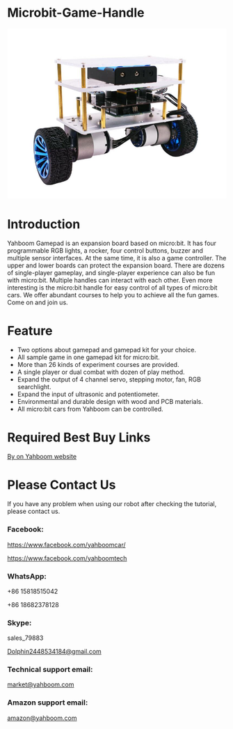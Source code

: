# Microbit-Game-Handle
![](https://github.com/YahboomTechnology/Arduino-Balance-Car/blob/master/balance_robot.jpg)
# Introduction
Yahboom Gamepad is an expansion board based on micro:bit. It has four programmable RGB lights, a rocker, four control buttons, buzzer and multiple sensor interfaces. At the same time, it is also a game controller. The upper and lower boards can protect the expansion board. There are dozens of single-player gameplay, and single-player experience can also be fun with micro:bit. Multiple handles can interact with each other. Even more interesting is the micro:bit handle for easy control of all types of micro:bit cars. We offer abundant courses to help you to achieve all the fun games. Come on and join us.
# Feature
* Two options about gamepad and gamepad kit for your choice.
* All sample game in one gamepad kit for micro:bit.
* More than 26 kinds of experiment courses are provided.
* A single player or dual combat with dozen of play method.
* Expand the output of 4 channel servo, stepping motor, fan, RGB searchlight.
* Expand the input of ultrasonic and potentiometer.
* Environmental and durable design with wood and PCB materials.
* All micro:bit cars from Yahboom can be controlled.
# Required Best Buy Links
[By on Yahboom website](https://category.yahboom.net/products/gamepad)

# Please Contact Us
If you have any problem when using our robot after checking the tutorial, please contact us.
### Facebook:
https://www.facebook.com/yahboomcar/

https://www.facebook.com/yahboomtech
### WhatsApp:
+86 15818515042

+86 18682378128
### Skype:
sales_79883

Dolphin2448534184@gmail.com
### Technical support email:
market@yahboom.com
### Amazon support email:
amazon@yahboom.com

